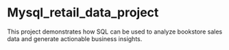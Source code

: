 # Mysql_retail_data_project
This project demonstrates how SQL can be used to analyze bookstore sales data and generate actionable business insights.
